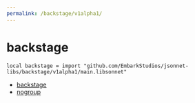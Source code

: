 ```yaml
---
permalink: /backstage/v1alpha1/
---
```


# backstage

```jsonnet
local backstage = import "github.com/EmbarkStudios/jsonnet-libs/backstage/v1alpha1/main.libsonnet"
```



* [backstage](backstage/index.md)
* [nogroup](nogroup/index.md)